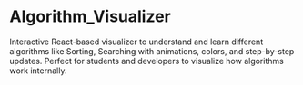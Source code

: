 # Algorithm_Visualizer
Interactive React-based visualizer to understand and learn different algorithms like Sorting, Searching with animations, colors, and step-by-step updates. Perfect for students and developers to visualize how algorithms work internally.

